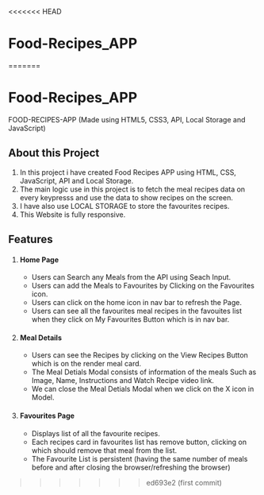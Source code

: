 <<<<<<< HEAD
# Food-Recipes_APP
=======
# Food-Recipes_APP

FOOD-RECIPES-APP (Made using HTML5, CSS3, API, Local Storage and JavaScript)


## About this Project

  1. In this project i have created Food Recipes APP using HTML, CSS, JavaScript, API and Local Storage.
  2. The main logic use in this project is to fetch the meal recipes data on every keypresss and use the data to show recipes on the screen.
  3. I have also use LOCAL STORAGE to store the favourites recipes.
  4. This Website is fully responsive.
  
## Features

  1. #### Home Page
      - Users can Search any Meals from the API using Seach Input.
      - Users can add the Meals to Favourites by Clicking on the Favourites icon.
      - Users can click on the home icon in nav bar to refresh the Page.
      - Users can see all the favourites meal recipes in the favouites list when they click on My Favourites Button which is in nav bar. 
      
  2. #### Meal Details
       - Users can see the Recipes by clicking on the View Recipes Button which is on the render meal card.
       - The Meal Detials Modal consists of information of the meals Such as Image, Name, Instructions and Watch Recipe video link.
       - We can close the Meal Detials Modal when we click on the X icon in Model.
       
  3. #### Favourites Page
       - Displays list of all the favourite recipes.
       - Each recipes card in favourites list has remove button, clicking on which should remove that meal from the list.
       - The Favourite List is persistent (having the same number of meals before and after closing the browser/refreshing the browser)
       
>>>>>>> ed693e2 (first commit)
